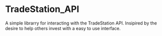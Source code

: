 # TradeStation_API
A simple librarry for interacting with the TradeStation API. Insipired by the desire to help others invest with a easy to use interface. 
